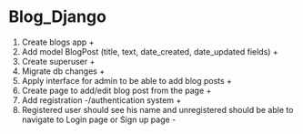 # Blog_Django
1. Create blogs app +
2. Add model BlogPost (title, text, date_created, date_updated fields) +
3. Create superuser +
4. Migrate db changes +
5. Apply interface for admin to be able to add blog posts +
6. Create page to add/edit blog post from the page +
7. Add registration -/authentication system +
8. Registered user should see his name and unregistered should be able to navigate to Login page or Sign up page -
